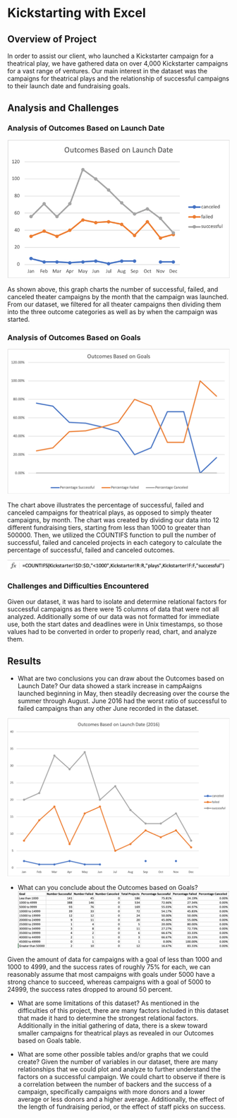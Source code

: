 # Kickstarting with Excel

## Overview of Project
In order to assist our client, who launched a Kickstarter campaign for a theatrical play, we have gathered data on over 4,000 Kickstarter campaigns for a vast range of ventures. Our main interest in the dataset was the campaigns for theatrical plays and the relationship of successful campaigns to their launch date and fundraising goals.

## Analysis and Challenges


### Analysis of Outcomes Based on Launch Date
![Theater_Outcomes_vs_Launch.png](Resources/Theater_Outcomes_vs_Launch.png)

As shown above, this graph charts the number of successful, failed, and canceled theater campaigns by the month that the campaign was launched. From our dataset, we filtered for all theater campaigns then dividing them into the three outcome categories as well as by when the campaign was started.

### Analysis of Outcomes Based on Goals
![Outcomes_vs_Goals.png](Resources/Outcomes_vs_Goals.png)

The chart above illustrates the percentage of successful, failed and canceled campaigns for theatrical plays, as opposed to simply theater campaigns, by month. The chart was created by dividing our data into 12 different fundraising tiers, starting from less than 1000 to greater than 500000. Then, we utilized the COUNTIFS function to pull the number of successful, failed and canceled projects in each category to calculate the percentage of successful, failed and canceled outcomes.

![COUNTIFS_function.png](Resources/COUNTIFS_function.png)

### Challenges and Difficulties Encountered
Given our dataset, it was hard to isolate and determine relational factors for successful campaigns as there were 15 columns of data that were not all analyzed. Additionally some of our data was not formatted for immediate use, both the start dates and deadlines were in Unix timestamps, so those values had to be converted in order to properly read, chart, and analyze them.

## Results

- What are two conclusions you can draw about the Outcomes based on Launch Date?
Our data showed a stark increase in campAaigns launched beginning in May, then steadily decreasing over the course the summer through August. June 2016 had the worst ratio of successful to failed campaigns than any other June recorded in the dataset.

![Outcomes_vs_Goals_2016.png](Resources/Outcomes_vs_Goals_2016.png)

- What can you conclude about the Outcomes based on Goals?
![Outcomes_vs_Goals_Table.png](Resources/Outcomes_vs_Goals_Table.png)

Given the amount of data for campaigns with a goal of less than 1000 and 1000 to 4999, and the success rates of roughly 75% for each, we can reasonably assume that most campaigns with goals under 5000 have a strong chance to succeed, whereas campaigns with a goal of 5000 to 24999, the success rates dropped to around 50 percent.

- What are some limitations of this dataset?
As mentioned in the difficulties of this project, there are many factors included in this dataset that made it hard to determine the strongest relational factors. Additionally in the initial gathering of data, there is a skew toward smaller campaigns for theatrical plays as revealed in our Outcomes based on Goals table.

- What are some other possible tables and/or graphs that we could create?
Given the number of variables in our dataset, there are many relationships that we could plot and analyze to further understand the factors on a successful campaign. We could chart to observe if there is a correlation between the number of backers and the success of a campaign, specifically campaigns with more donors and a lower average or less donors and a higher average. Additionally, the effect of the length of fundraising period, or the effect of staff picks on success.
